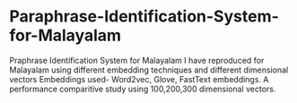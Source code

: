 # Paraphrase-Identification-System-for-Malayalam
Praphrase Identification System for Malayalam
I have reproduced <Dynamic Pooling And Unfolding Recursive Autoencoders For Paraphrase Detection> for Malayalam using different embedding techniques and different dimensional vectors
Embeddings used- Word2vec, Glove, FastText embeddings. 
A performance comparitive study using 100,200,300 dimensional vectors.
